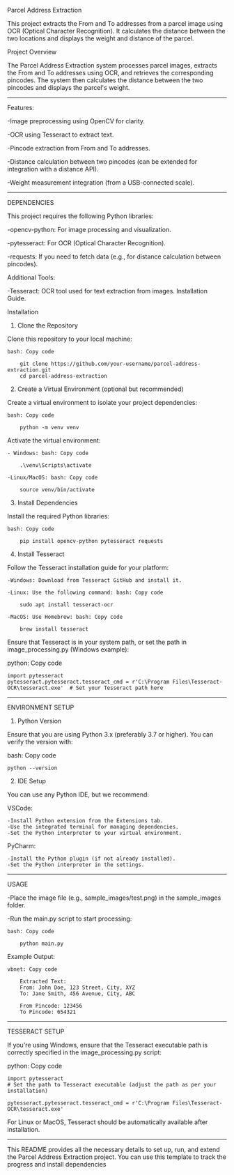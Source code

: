 Parcel Address Extraction

This project extracts the From and To addresses from a parcel image using OCR (Optical Character Recognition). It calculates the distance between the two locations and displays the weight and distance of the parcel.


Project Overview

The Parcel Address Extraction system processes parcel images, extracts the From and To addresses using OCR, and retrieves the corresponding pincodes. The system then calculates the distance between the two pincodes and displays the parcel's weight.


---------------------------------------------------------------------------------------------------------------------


Features:

-Image preprocessing using OpenCV for clarity.

-OCR using Tesseract to extract text.

-Pincode extraction from From and To addresses.

-Distance calculation between two pincodes (can be extended for integration with a distance API).

-Weight measurement integration (from a USB-connected scale).


---------------------------------------------------------------------------------------------------------------------


DEPENDENCIES


This project requires the following Python libraries:

-opencv-python: For image processing and visualization.

-pytesseract: For OCR (Optical Character Recognition).

-requests: If you need to fetch data (e.g., for distance calculation between pincodes).


Additional Tools:

-Tesseract: OCR tool used for text extraction from images. Installation Guide.

Installation

1. Clone the Repository

Clone this repository to your local machine:

    bash: Copy code

        git clone https://github.com/your-username/parcel-address-extraction.git
        cd parcel-address-extraction


2. Create a Virtual Environment (optional but recommended)

Create a virtual environment to isolate your project dependencies:

    bash: Copy code

        python -m venv venv
    
Activate the virtual environment:

    - Windows: bash: Copy code

        .\venv\Scripts\activate

    -Linux/MacOS: bash: Copy code

        source venv/bin/activate


3. Install Dependencies

Install the required Python libraries:

    bash: Copy code

        pip install opencv-python pytesseract requests


4. Install Tesseract

Follow the Tesseract installation guide for your platform:

    -Windows: Download from Tesseract GitHub and install it.

    -Linux: Use the following command: bash: Copy code

        sudo apt install tesseract-ocr

    -MacOS: Use Homebrew: bash: Copy code

        brew install tesseract

Ensure that Tesseract is in your system path, or set the path in image_processing.py (Windows example):

python: Copy code

    import pytesseract
    pytesseract.pytesseract.tesseract_cmd = r'C:\Program Files\Tesseract-OCR\tesseract.exe'  # Set your Tesseract path here


---------------------------------------------------------------------------------------------------------------------


ENVIRONMENT SETUP


1. Python Version

Ensure that you are using Python 3.x (preferably 3.7 or higher). You can verify the version with:

bash: Copy code

    python --version


2. IDE Setup

You can use any Python IDE, but we recommend:

VSCode:

    -Install Python extension from the Extensions tab.
    -Use the integrated terminal for managing dependencies.
    -Set the Python interpreter to your virtual environment.

PyCharm:

    -Install the Python plugin (if not already installed).
    -Set the Python interpreter in the settings.


---------------------------------------------------------------------------------------------------------------------


USAGE


-Place the image file (e.g., sample_images/test.png) in the sample_images folder.

-Run the main.py script to start processing:

    bash: Copy code

        python main.py

Example Output:

    vbnet: Copy code

        Extracted Text:
        From: John Doe, 123 Street, City, XYZ
        To: Jane Smith, 456 Avenue, City, ABC

        From Pincode: 123456
        To Pincode: 654321


---------------------------------------------------------------------------------------------------------------------


TESSERACT SETUP


If you're using Windows, ensure that the Tesseract executable path is correctly specified in the image_processing.py script:

python: Copy code

    import pytesseract
    # Set the path to Tesseract executable (adjust the path as per your installation)

    pytesseract.pytesseract.tesseract_cmd = r'C:\Program Files\Tesseract-OCR\tesseract.exe'


For Linux or MacOS, Tesseract should be automatically available after installation.


---------------------------------------------------------------------------------------------------------------------


This README provides all the necessary details to set up, run, and extend the Parcel Address Extraction project. You can use this template to track the progress and install dependencies